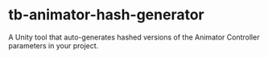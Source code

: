 # tb-animator-hash-generator
A Unity tool that auto-generates hashed versions of the Animator Controller parameters in your project.

